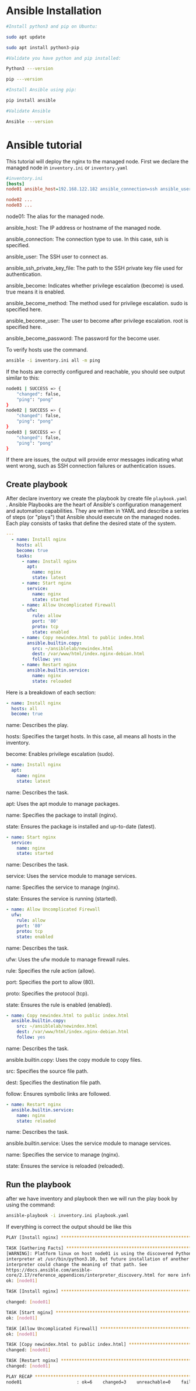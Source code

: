 # Ansible Installation

```bash
#Install python3 and pip on Ubuntu:

sudo apt update

sudo apt install python3-pip

#Validate you have python and pip installed:

Python3 ---version

pip ---version

#Install Ansible using pip:

pip install ansible

#Validate Ansible

Ansible ---version

```
# Ansible tutorial
This tutorial will deploy the nginx to the managed node.
First we declare the managed node in `inventory.ini` or `inventory.yaml`
```ini
#inventory.ini
[hosts]
node01 ansible_host=192.168.122.182 ansible_connection=ssh ansible_user=force ansible_ssh_private_key_file=~/ansiblelab/test ansible_become=true ansible_become_method=sudo ansible_become_user=root ansible_become_password=Force4462

node02 ...
node03 ...
```
node01: The alias for the managed node.

ansible_host: The IP address or hostname of the managed node.

ansible_connection: The connection type to use. In this case, ssh is specified.

ansible_user: The SSH user to connect as.

ansible_ssh_private_key_file: The path to the SSH private key file used for authentication.

ansible_become: Indicates whether privilege escalation (become) is used. true means it is enabled.

ansible_become_method: The method used for privilege escalation. sudo is specified here.

ansible_become_user: The user to become after privilege escalation. root is specified here.

ansible_become_password: The password for the become user.

To verify hosts use the command.
```bash
ansible -i inventory.ini all -m ping
```
If the hosts are correctly configured and reachable, you should see output similar to this:

```bash
node01 | SUCCESS => {
    "changed": false,
    "ping": "pong"
}
node02 | SUCCESS => {
    "changed": false,
    "ping": "pong"
}
node03 | SUCCESS => {
    "changed": false,
    "ping": "pong"
}
```
If there are issues, the output will provide error messages indicating what went wrong, such as SSH connection failures or authentication issues.

## Create playbook

After declare inventory we create the playbook by create file `playbook.yaml` .
Ansible Playbooks are the heart of Ansible's configuration management and automation capabilities. They are written in YAML and describe a series of steps (or "plays") that Ansible should execute on the managed nodes. Each play consists of tasks that define the desired state of the system.

```yml
---
  - name: Install nginx 
    hosts: all
    become: true
    tasks:
      - name: Install nginx
        apt:
          name: nginx
          state: latest
      - name: Start nginx
        service:
          name: nginx
          state: started
      - name: Allow Uncomplicated Firewall
        ufw:
          rule: allow
          port: '80'
          proto: tcp
          state: enabled
      - name: Copy newindex.html to public index.html
        ansible.builtin.copy:
          src: ~/ansiblelab/newindex.html
          dest: /var/www/html/index.nginx-debian.html
          follow: yes
      - name: Restart nginx
        ansible.builtin.service:
          name: nginx
          state: reloaded
```

Here is a breakdown of each section:
```yml
- name: Install nginx 
  hosts: all
  become: true
```
name: Describes the play.

hosts: Specifies the target hosts. In this case, all means all hosts in the inventory.

become: Enables privilege escalation (sudo).

```yml
- name: Install nginx
  apt:
    name: nginx
    state: latest
```
name: Describes the task.

apt: Uses the apt module to manage packages.

name: Specifies the package to install (nginx).

state: Ensures the package is installed and up-to-date (latest).

```yml
- name: Start nginx
  service:
    name: nginx
    state: started
```
name: Describes the task.

service: Uses the service module to manage services.

name: Specifies the service to manage (nginx).

state: Ensures the service is running (started).

```yml
- name: Allow Uncomplicated Firewall
  ufw:
    rule: allow
    port: '80'
    proto: tcp
    state: enabled
```
name: Describes the task.

ufw: Uses the ufw module to manage firewall rules.

rule: Specifies the rule action (allow).

port: Specifies the port to allow (80).

proto: Specifies the protocol (tcp).

state: Ensures the rule is enabled (enabled).

```yml
- name: Copy newindex.html to public index.html
  ansible.builtin.copy:
    src: ~/ansiblelab/newindex.html
    dest: /var/www/html/index.nginx-debian.html
    follow: yes
```
name: Describes the task.

ansible.builtin.copy: Uses the copy module to copy files.

src: Specifies the source file path.

dest: Specifies the destination file path.

follow: Ensures symbolic links are followed.

```yml
- name: Restart nginx
  ansible.builtin.service:
    name: nginx
    state: reloaded
```
name: Describes the task.

ansible.builtin.service: Uses the service module to manage services.

name: Specifies the service to manage (nginx).

state: Ensures the service is reloaded (reloaded).

## Run the playbook
after we have inventory and playbook then we will run the play book by using the command:

```bash
ansible-playbook -i inventory.ini playbook.yaml
```
If everything is correct the output should be like this

```bash
PLAY [Install nginx] ***********************************************************

TASK [Gathering Facts] *********************************************************
[WARNING]: Platform linux on host node01 is using the discovered Python
interpreter at /usr/bin/python3.10, but future installation of another Python
interpreter could change the meaning of that path. See
https://docs.ansible.com/ansible-
core/2.17/reference_appendices/interpreter_discovery.html for more information.
ok: [node01]

TASK [Install nginx] ***********************************************************

changed: [node01]

TASK [Start nginx] *************************************************************
ok: [node01]

TASK [Allow Uncomplicated Firewall] ********************************************
ok: [node01]

TASK [Copy newindex.html to public index.html] *********************************
changed: [node01]

TASK [Restart nginx] ***********************************************************
changed: [node01]

PLAY RECAP *********************************************************************
node01                     : ok=6    changed=3    unreachable=0    failed=0    skipped=0    rescued=0    ignored=0   
```
